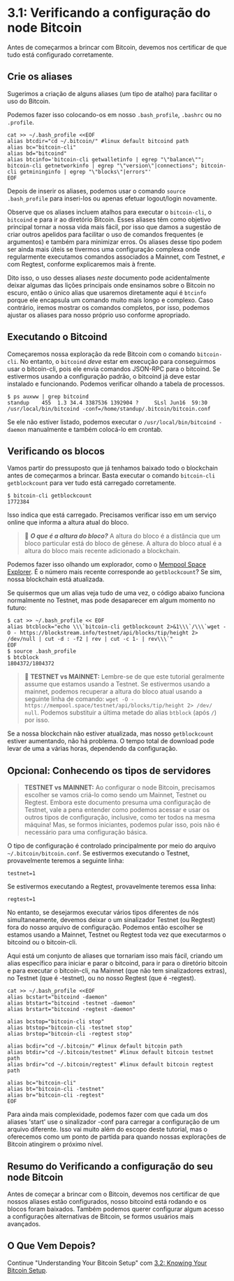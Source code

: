 
# 3.1: Verificando a configuração do node Bitcoin

Antes de começarmos a brincar com Bitcoin, devemos nos certificar de que tudo está configurado corretamente.

## Crie os aliases

Sugerimos a criação de alguns aliases (um tipo de atalho) para facilitar o uso do Bitcoin.

Podemos fazer isso colocando-os em nosso `.bash_profile`, `.bashrc` ou no `.profile`.
```
cat >> ~/.bash_profile <<EOF
alias btcdir="cd ~/.bitcoin/" #linux default bitcoind path
alias bc="bitcoin-cli"
alias bd="bitcoind"
alias btcinfo='bitcoin-cli getwalletinfo | egrep "\"balance\""; bitcoin-cli getnetworkinfo | egrep "\"version\"|connections"; bitcoin-cli getmininginfo | egrep "\"blocks\"|errors"'
EOF
```
Depois de inserir os aliases, podemos usar o comando `source .bash_profile` para inseri-los ou apenas efetuar logout/login novamente.

Observe que os aliases incluem atalhos para executar o `bitcoin-cli`, o `bitcoind` e para ir ao diretório Bitcoin. Esses aliases têm como objetivo principal tornar a nossa vida mais fácil, por isso que damos a sugestão de criar outros apelidos para facilitar o uso de comandos frequentes (e argumentos) e também para minimizar erros. Os aliases desse tipo podem ser ainda mais úteis se tivermos uma configuração complexa onde regularmente executamos comandos associados a Mainnet, com Testnet, _e_ com Regtest, conforme explicaremos mais à frente.

Dito isso, o uso desses aliases _neste_ documento pode acidentalmente deixar algumas das lições principais onde ensinamos sobre o Bitcoin no escuro, então o único alias que usaremos diretamente aqui é `btcinfo` porque ele encapsula um comando muito mais longo e complexo. Caso contrário, iremos mostrar os comandos completos, por isso, podemos ajustar os aliases para nosso próprio uso conforme apropriado.

## Executando o Bitcoind

Começaremos nossa exploração da rede Bitcoin com o comando `bitcoin-cli`. No entanto, o `bitcoind` _deve_ estar em execução para conseguirmos usar o bitcoin-cli, pois ele envia comandos JSON-RPC para o bitcoind. Se estivermos usando a configuração padrão, o bitcoind já deve estar instalado e funcionando. Podemos verificar olhando a tabela de processos.
```
$ ps auxww | grep bitcoind
standup    455  1.3 34.4 3387536 1392904 ?     SLsl Jun16  59:30 /usr/local/bin/bitcoind -conf=/home/standup/.bitcoin/bitcoin.conf
```

Se ele não estiver listado, podemos executar o `/usr/local/bin/bitcoind -daemon` manualmente e também colocá-lo em crontab.

## Verificando os blocos

Vamos partir do pressuposto que já tenhamos baixado todo o blockchain antes de começarmos a brincar. Basta executar o comando `bitcoin-cli getblockcount` para ver tudo está carregado corretamente.
```
$ bitcoin-cli getblockcount
1772384
```
Isso indica que está carregado. Precisamos verificar isso em um serviço online que informa a altura atual do bloco.

> :book: ***O que é a altura do bloco?*** A altura do bloco é a distância que um bloco particular está do bloco de gênese. A altura do bloco atual é a altura do bloco mais recente adicionado a blockchain.

Podemos fazer isso olhando um explorador, como o [Mempool Space Explorer](https://mempool.space/pt/testnet). É o número mais recente corresponde ao `getblockcount`? Se sim, nossa blockchain está atualizada.

Se quisermos que um alias veja tudo de uma vez, o código abaixo funciona normalmente no Testnet, mas pode desaparecer em algum momento no futuro:
```
$ cat >> ~/.bash_profile << EOF
alias btcblock="echo \\\`bitcoin-cli getblockcount 2>&1\\\`/\\\`wget -O - https://blockstream.info/testnet/api/blocks/tip/height 2> /dev/null | cut -d : -f2 | rev | cut -c 1- | rev\\\`"
EOF
$ source .bash_profile 
$ btcblock
1804372/1804372
```

> :link: **TESTNET vs MAINNET:** Lembre-se de que este tutorial geralmente assume que estamos usando a Testnet. Se estivermos usando a mainnet, podemos recuperar a altura do bloco atual usando a seguinte linha de comando: `wget -O - https://mempool.space/testnet/api/blocks/tip/height 2> /dev/ null`. Podemos substituir a última metade do alias `btblock` (após `/`) por isso.

Se a nossa blockchain não estiver atualizada, mas nosso `getblockcount` estiver aumentando, não há problema. O tempo total de download pode levar de uma a várias horas, dependendo da configuração.

## Opcional: Conhecendo os tipos de servidores

> **TESTNET vs MAINNET:** Ao configurar o node Bitcoin, precisamos escolher se vamos criá-lo como sendo um Mainnet, Testnet ou Regtest. Embora este documento presuma uma configuração de Testnet, vale a pena entender como podemos acessar e usar os outros tipos de configuração, inclusive, como ter todos na mesma máquina! Mas, se formos iniciantes, podemos pular isso, pois não é necessário para uma configuração básica.

O tipo de configuração é controlado principalmente por meio do arquivo `~/.bitcoin/bitcoin.conf`. Se  estivermos executando o Testnet, provavelmente teremos a seguinte linha:
```
testnet=1
```
Se estivermos executando a Regtest, provavelmente teremos essa linha:
```
regtest=1
```
No entanto, se desejarmos executar vários tipos diferentes de nós simultaneamente, devemos deixar o um sinalizador Testnet (ou Regtest) fora do nosso arquivo de configuração. Podemos então escolher se estamos usando a Mainnet, Testnet ou Regtest toda vez que executarmos o bitcoind ou o bitcoin-cli.

Aqui está um conjunto de aliases que tornariam isso mais fácil, criando um alias específico para iniciar e parar o bitcoind, para ir para o diretório bitcoin e para executar o bitcoin-cli, na Mainnet (que não tem sinalizadores extras), no Testnet (que é -testnet), ou no nosso Regtest (que é -regtest).
```
cat >> ~/.bash_profile <<EOF
alias bcstart="bitcoind -daemon"
alias btstart="bitcoind -testnet -daemon"
alias brstart="bitcoind -regtest -daemon"

alias bcstop="bitcoin-cli stop"
alias btstop="bitcoin-cli -testnet stop"
alias brstop="bitcoin-cli -regtest stop"

alias bcdir="cd ~/.bitcoin/" #linux default bitcoin path
alias btdir="cd ~/.bitcoin/testnet" #linux default bitcoin testnet path
alias brdir="cd ~/.bitcoin/regtest" #linux default bitcoin regtest path

alias bc="bitcoin-cli"
alias bt="bitcoin-cli -testnet"
alias br="bitcoin-cli -regtest"
EOF
```
Para ainda mais complexidade, podemos fazer com que cada um dos aliases 'start' use o sinalizador -conf para carregar a configuração de um arquivo diferente. Isso vai muito além do escopo deste tutorial, mas o oferecemos como um ponto de partida para quando nossas explorações de Bitcoin atingirem o próximo nível.

## Resumo do Verificando a configuração do seu node Bitcoin

Antes de começar a brincar com o Bitcoin, devemos nos certificar de que nossos aliases estão configurados, nosso bitcoind está rodando e os blocos foram baixados. Também podemos querer configurar algum acesso a configurações alternativas de Bitcoin, se formos usuários mais avançados.

## O Que Vem Depois?

Continue "Understanding Your Bitcoin Setup" com [3.2: Knowing Your Bitcoin Setup](03_2_Knowing_Your_Bitcoin_Setup.md).